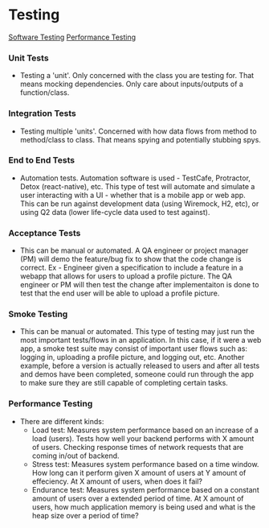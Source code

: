 # Testing
[Software Testing](https://www.atlassian.com/continuous-delivery/software-testing/types-of-software-testing)
[Performance Testing](https://stackify.com/ultimate-guide-performance-testing-and-software-testing/)
### Unit Tests
- Testing a 'unit'. Only concerned with the class you are testing for. That means mocking dependencies. Only care about 
inputs/outputs of a function/class.

### Integration Tests
- Testing multiple 'units'. Concerned with how data flows from method to method/class to class. That means spying and 
potentially stubbing spys.

### End to End Tests
- Automation tests. Automation software is used - TestCafe, Protractor, Detox (react-native), etc. This type of test 
will automate and simulate a user interacting with a UI - whether that is a mobile app or web app. This can be run against
development data (using Wiremock, H2, etc), or using Q2 data (lower life-cycle data used to test against). 

### Acceptance Tests
- This can be manual or automated. A QA engineer or project manager (PM) will demo the feature/bug fix to show that the 
code change is correct. Ex - Engineer given a specification to include a feature in a webapp that allows for users to 
upload a profile picture. The QA engineer or PM will then test the change after implementaiton is done to test that the 
end user will be able to upload a profile picture.

### Smoke Testing
- This can be manual or automated. This type of testing may just run the most important tests/flows in an application. In
this case, if it were a web app, a smoke test suite may consist of important user flows such as: logging in, uploading a
profile picture, and logging out, etc. Another example, before a version is actually released to users and after all tests
and demos have been completed, someone could run through the app to make sure they are still capable of completing certain
tasks.

### Performance Testing
- There are different kinds:
    - Load test: Measures system performance based on an increase of a load (users). Tests how well your backend performs
    with X amount of users. Checking response times of network requests that are coming in/out of backend.
    - Stress test: Measures system performance based on a time window. How long can it perform given X amount of users 
    at Y amount of effeciency. At X amount of users, when does it fail?
    - Endurance test: Measures system performance based on a constant amount of users over a extended period of time. At 
    X amount of users, how much application memory is being used and what is the heap size over a period of time?